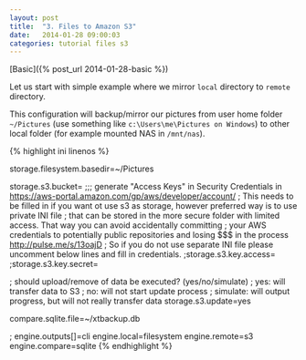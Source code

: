 ```yaml
---
layout: post
title:  "3. Files to Amazon S3"
date:   2014-01-28 09:00:03
categories: tutorial files s3
---
```


[Basic]({% post_url 2014-01-28-basic %})

Let us start with simple example where we mirror `local` directory to `remote` directory.

This configuration will backup/mirror our pictures from user home folder `~/Pictures` (use something like `c:\Users\me\Pictures on Windows`)
to other local folder (for example mounted NAS in `/mnt/nas`).

{% highlight ini linenos %}

storage.filesystem.basedir=~/Pictures

storage.s3.bucket=<Amazon S3 bucket name>
;;; generate "Access Keys" in Security Credentials in https://aws-portal.amazon.com/gp/aws/developer/account/
; This needs to be filled in if you want ot use s3 as storage, however preferred way is to use private INI file
; that can be stored in the more secure folder with limited access. That way you can avoid accidentally committing
; your AWS credentials to potentially public repositories and losing $$$ in the process http://pulse.me/s/13oajD
; So if you do not use separate INI file please uncomment below lines and fill in credentials.
;storage.s3.key.access=<access key>
;storage.s3.key.secret=<secret>

; should upload/remove of data be executed? (yes/no/simulate)
;  yes:      will transfer data to S3
;  no:       will not start update process
;  simulate: will output progress, but will not really transfer data
storage.s3.update=yes

compare.sqlite.file=~/xtbackup.db

; engine.outputs[]=cli
engine.local=filesystem
engine.remote=s3
engine.compare=sqlite
{% endhighlight %}
